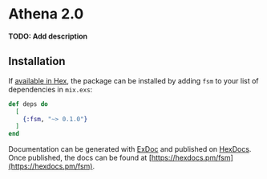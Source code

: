 # Athena 2.0

**TODO: Add description**

## Installation

If [available in Hex](https://hex.pm/docs/publish), the package can be installed
by adding `fsm` to your list of dependencies in `mix.exs`:

```elixir
def deps do
  [
    {:fsm, "~> 0.1.0"}
  ]
end
```

Documentation can be generated with [ExDoc](https://github.com/elixir-lang/ex_doc)
and published on [HexDocs](https://hexdocs.pm). Once published, the docs can
be found at [https://hexdocs.pm/fsm](https://hexdocs.pm/fsm).
